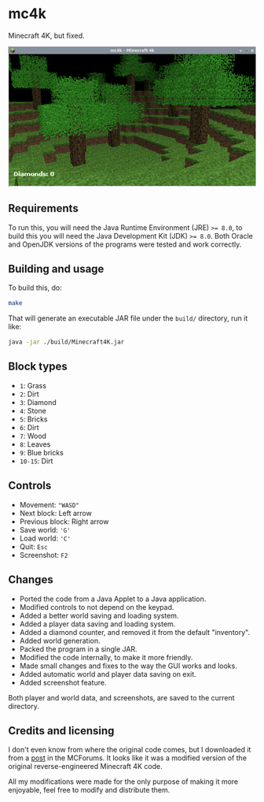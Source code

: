 # mc4k

Minecraft 4K, but fixed.

![screenshot](https://raw.githubusercontent.com/Alvarito050506/mc4k/master/screenshot.png)

## Requirements
To run this, you will need the Java Runtime Environment (JRE) `>= 8.0`, to build this you will need the Java Development Kit (JDK) `>= 8.0`. Both Oracle and OpenJDK versions of the programs were tested and work correctly.

## Building and usage
To build this, do:
```sh
make
```
That will generate an executable JAR file under the `build/` directory, run it like:
```sh
java -jar ./build/Minecraft4K.jar
```

## Block types
 + `1`: Grass
 + `2`: Dirt
 + `3`: Diamond
 + `4`: Stone
 + `5`: Bricks
 + `6`: Dirt
 + `7`: Wood
 + `8`: Leaves
 + `9`: Blue bricks
 + `10-15`: Dirt

## Controls
 + Movement: `"WASD"`
 + Next block: Left arrow
 + Previous block: Right arrow
 + Save world: `'G'`
 + Load world: `'C'`
 + Quit: `Esc`
 + Screenshot: `F2`

## Changes
 + Ported the code from a Java Applet to a Java application.
 + Modified controls to not depend on the keypad.
 + Added a better world saving and loading system.
 + Added a player data saving and loading system.
 + Added a diamond counter, and removed it from the default "inventory".
 + Added world generation.
 + Packed the program in a single JAR.
 + Modified the code internally, to make it more friendly.
 + Made small changes and fixes to the way the GUI works and looks.
 + Added automatic world and player data saving on exit.
 + Added screenshot feature.

Both player and world data, and screenshots, are saved to the current directory.

## Credits and licensing
I don't even know from where the original code comes, but I downloaded it from a [post](https://www.minecraftforum.net/forums/mapping-and-modding-java-edition/minecraft-mods/1290821-minecraft-4k-improved-by-crunchycat-download-now?comment=60) in the MCForums. It looks like it was a modified version of the original reverse-engineered Minecraft 4K code.

All my modifications were made for the only purpose of making it more enjoyable, feel free to modify and distribute them.
